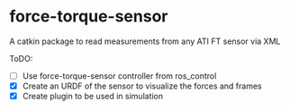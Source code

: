 force-torque-sensor
===================

A catkin package to read measurements from any ATI FT sensor via XML

ToDO:
 - [ ] Use force-torque-sensor controller from ros_control
 - [x] Create an URDF of the sensor to visualize the forces and frames
 - [x] Create plugin to be used in simulation
